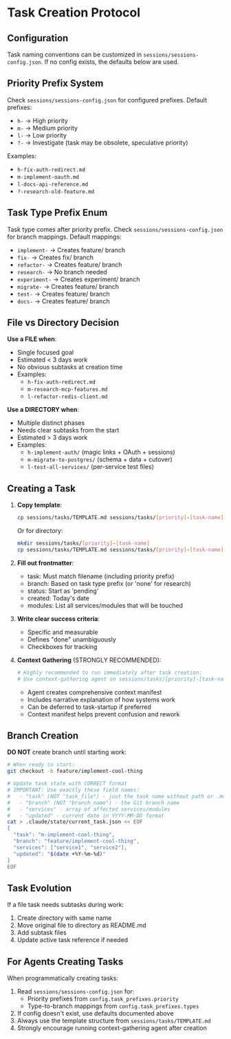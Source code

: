 # Task Creation Protocol

## Configuration
Task naming conventions can be customized in `sessions/sessions-config.json`.
If no config exists, the defaults below are used.

## Priority Prefix System

Check `sessions/sessions-config.json` for configured prefixes.
Default prefixes:
- `h-` → High priority
- `m-` → Medium priority  
- `l-` → Low priority
- `?-` → Investigate (task may be obsolete, speculative priority)

Examples:
- `h-fix-auth-redirect.md`
- `m-implement-oauth.md`
- `l-docs-api-reference.md`
- `?-research-old-feature.md`

## Task Type Prefix Enum

Task type comes after priority prefix. Check `sessions/sessions-config.json` for branch mappings.
Default mappings:

- `implement-` → Creates feature/ branch
- `fix-` → Creates fix/ branch  
- `refactor-` → Creates feature/ branch
- `research-` → No branch needed
- `experiment-` → Creates experiment/ branch
- `migrate-` → Creates feature/ branch
- `test-` → Creates feature/ branch
- `docs-` → Creates feature/ branch

## File vs Directory Decision

**Use a FILE when**:
- Single focused goal
- Estimated < 3 days work
- No obvious subtasks at creation time
- Examples:
  - `h-fix-auth-redirect.md`
  - `m-research-mcp-features.md`
  - `l-refactor-redis-client.md`

**Use a DIRECTORY when**:
- Multiple distinct phases
- Needs clear subtasks from the start
- Estimated > 3 days work
- Examples:
  - `h-implement-auth/` (magic links + OAuth + sessions)
  - `m-migrate-to-postgres/` (schema + data + cutover)
  - `l-test-all-services/` (per-service test files)

## Creating a Task

1. **Copy template**:
   ```bash
   cp sessions/tasks/TEMPLATE.md sessions/tasks/[priority]-[task-name].md
   ```
   Or for directory:
   ```bash
   mkdir sessions/tasks/[priority]-[task-name]
   cp sessions/tasks/TEMPLATE.md sessions/tasks/[priority]-[task-name]/README.md
   ```

2. **Fill out frontmatter**:
   - task: Must match filename (including priority prefix)
   - branch: Based on task type prefix (or 'none' for research)
   - status: Start as 'pending'
   - created: Today's date
   - modules: List all services/modules that will be touched

3. **Write clear success criteria**:
   - Specific and measurable
   - Defines "done" unambiguously
   - Checkboxes for tracking

4. **Context Gathering** (STRONGLY RECOMMENDED):
   ```bash
   # Highly recommended to run immediately after task creation:
   # Use context-gathering agent on sessions/tasks/[priority]-[task-name].md
   ```
   - Agent creates comprehensive context manifest
   - Includes narrative explanation of how systems work
   - Can be deferred to task-startup if preferred
   - Context manifest helps prevent confusion and rework

## Branch Creation

**DO NOT** create branch until starting work:
```bash
# When ready to start:
git checkout -b feature/implement-cool-thing

# Update task state with CORRECT format
# IMPORTANT: Use exactly these field names:
#   - "task" (NOT "task_file") - just the task name without path or .md extension  
#   - "branch" (NOT "branch_name") - the Git branch name
#   - "services" - array of affected services/modules
#   - "updated" - current date in YYYY-MM-DD format
cat > .claude/state/current_task.json << EOF
{
  "task": "m-implement-cool-thing",
  "branch": "feature/implement-cool-thing",
  "services": ["service1", "service2"],
  "updated": "$(date +%Y-%m-%d)"
}
EOF
```

## Task Evolution

If a file task needs subtasks during work:
1. Create directory with same name
2. Move original file to directory as README.md
3. Add subtask files
4. Update active task reference if needed

## For Agents Creating Tasks

When programmatically creating tasks:
1. Read `sessions/sessions-config.json` for:
   - Priority prefixes from `config.task_prefixes.priority`
   - Type-to-branch mappings from `config.task_prefixes.types`
2. If config doesn't exist, use defaults documented above
3. Always use the template structure from `sessions/tasks/TEMPLATE.md`
4. Strongly encourage running context-gathering agent after creation